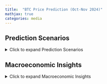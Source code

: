 ```yaml
---
title:  "BTC Price Prediction (Oct-Nov 2024)"
mathjax: true
categories: media
---
```


## Prediction Scenarios

<details>
  <summary>Click to expand Prediction Scenarios</summary>

Only these two scenarios are likely to happen:

1. **Price Consolidation**  
   The price consolidates around 60k - 64k until **November 05**.
   
2. **Price Retrace and Move Upward**  
   The price retraces back to 57k at most, then moves upward again until **November 05**.

</details>

## Macroeconomic Insights

<details>
  <summary>Click to expand Macroeconomic Insights</summary>

There's a high probability that the bull market will start from **November 05** for the following reasons:

- **Global Fiat Money Supply Increase**  
  Many countries are currently cutting rates, leading to an increase in fiat supply. (e.g. China Stimulus package)  
  ![1728027886614](https://github.com/user-attachments/assets/706e6596-eded-459d-a72c-ce2b213a6921)

- **Geopolitical Tensions**  
  Escalating geopolitical events, such as Iran-Israel conflicts.

- **Whale Accumulation**  
  The highest buying spree by new whales in the last 10 years, indicating significant accumulation. Accumulation speed is faster compared to 2020.  
  ![image](https://github.com/user-attachments/assets/5ec17b05-9afc-4e29-bfa0-acfb3667e991)

- **Historical Trends**  
  The bull
